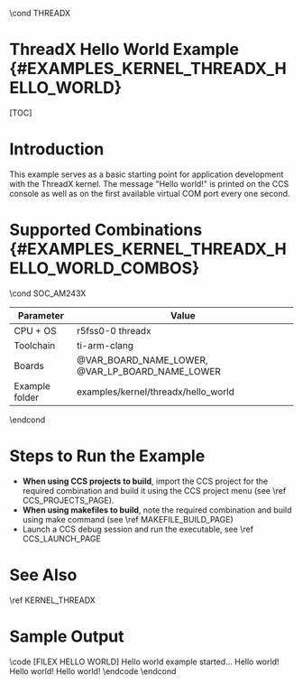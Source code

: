 \cond THREADX
# ThreadX Hello World Example {#EXAMPLES_KERNEL_THREADX_HELLO_WORLD}

[TOC]

# Introduction

This example serves as a basic starting point for application development with the ThreadX kernel. The message "Hello world!" is printed on the CCS console as well as on the first available virtual COM port every one second.

# Supported Combinations {#EXAMPLES_KERNEL_THREADX_HELLO_WORLD_COMBOS}

\cond SOC_AM243X

 Parameter      | Value
 ---------------|-----------
 CPU + OS       | r5fss0-0 threadx
 Toolchain      | ti-arm-clang
 Boards         | @VAR_BOARD_NAME_LOWER, @VAR_LP_BOARD_NAME_LOWER
 Example folder | examples/kernel/threadx/hello_world

\endcond

# Steps to Run the Example

- **When using CCS projects to build**, import the CCS project for the required combination
  and build it using the CCS project menu (see \ref CCS_PROJECTS_PAGE).
- **When using makefiles to build**, note the required combination and build using
  make command (see \ref MAKEFILE_BUILD_PAGE)
- Launch a CCS debug session and run the executable, see \ref CCS_LAUNCH_PAGE

# See Also

\ref KERNEL_THREADX

# Sample Output

\code
[FILEX HELLO WORLD] Hello world example started...
Hello world!
Hello world!
Hello world!
\endcode
\endcond